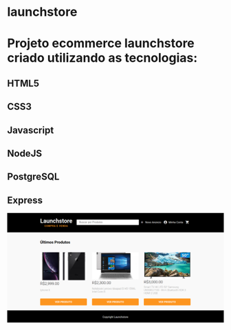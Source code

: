 # launchstore
# Projeto ecommerce launchstore criado utilizando as tecnologias:
## HTML5
## CSS3
## Javascript
## NodeJS
## PostgreSQL
## Express



![](image.png)

